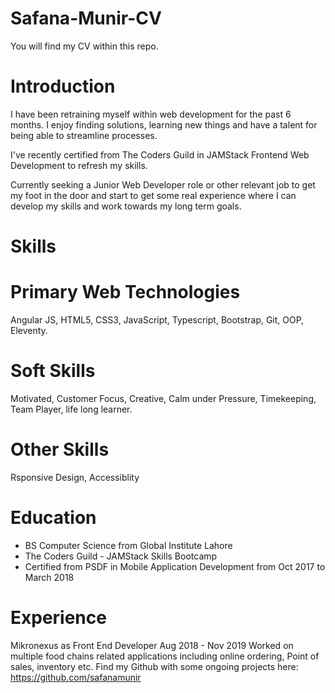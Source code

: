 # Safana-Munir-CV
You will find my CV within this repo.


# Introduction
I have been retraining myself within web development for the past 6 months. I enjoy finding solutions, learning new things and have a talent for being able to streamline
processes.

I've recently certified from The Coders Guild in JAMStack Frontend Web Development to refresh my skills.

Currently seeking a Junior Web Developer role or other relevant job to get my foot in the door and start to get some real experience where I can develop my skills and
work towards my long term goals.

# Skills
# Primary Web Technologies
Angular JS, HTML5, CSS3, JavaScript, Typescript, Bootstrap, Git, OOP, Eleventy.

# Soft Skills
Motivated, Customer Focus, Creative, Calm under Pressure, Timekeeping, Team Player, life long learner.

# Other Skills
Rsponsive Design, Accessiblity

# Education
- BS Computer Science from Global Institute Lahore
- The Coders Guild - JAMStack Skills Bootcamp
- Certified from PSDF in Mobile Application Development
from Oct 2017 to March 2018

# Experience
Mikronexus as Front End Developer
Aug 2018 - Nov 2019
Worked on multiple food chains related applications
including online ordering, Point of sales, inventory etc.
Find my Github with some ongoing projects here:
https://github.com/safanamunir



